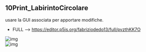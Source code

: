 ## 10Print_LabirintoCircolare  
  usare la GUI associata per apportare modifiche.  
  
- FULL --> https://editor.p5js.org/fabriziodedo13/full/pvzthKK7O  
  
![img](https://github.com/fabriziodedonatis/archive/blob/master/fabriziodedonatis/Codice/10Print/Labiritno%20v_1/img/labirinto2.png)  
![img](https://github.com/fabriziodedonatis/archive/blob/master/fabriziodedonatis/Codice/10Print/Labiritno%20v_1/img/labirinto1.png) 
